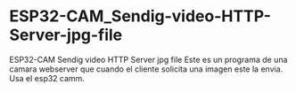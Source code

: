 # ESP32-CAM_Sendig-video-HTTP-Server-jpg-file
ESP32-CAM Sendig video HTTP Server jpg file
Este es un programa de una camara webserver que cuando el cliente solicita una imagen este la envia.
Usa el esp32 camm.

